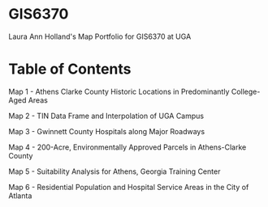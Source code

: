 # GIS6370
Laura Ann Holland's Map Portfolio for GIS6370 at UGA


# Table of Contents
Map 1 - Athens Clarke County Historic Locations in Predominantly College-Aged Areas

Map 2 - TIN Data Frame and Interpolation of UGA Campus

Map 3 - Gwinnett County Hospitals along Major Roadways

Map 4 - 200-Acre, Environmentally Approved Parcels in Athens-Clarke County

Map 5 - Suitability Analysis for Athens, Georgia Training Center

Map 6 - Residential Population and Hospital Service Areas in the City of Atlanta
